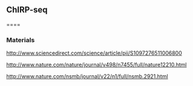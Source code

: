 ## ChIRP-seq

====

### Materials

  http://www.sciencedirect.com/science/article/pii/S1097276511006800
  
  http://www.nature.com/nature/journal/v498/n7455/full/nature12210.html
  
  http://www.nature.com/nsmb/journal/v22/n1/full/nsmb.2921.html
  
  
 
